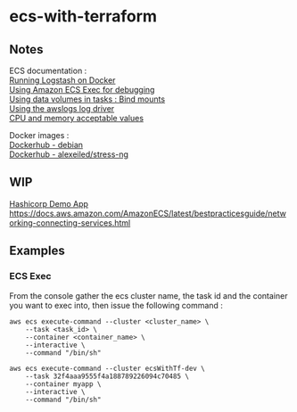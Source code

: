 # ecs-with-terraform

## Notes

ECS documentation :  
[Running Logstash on Docker](https://www.elastic.co/guide/en/logstash/current/docker.html)  
[Using Amazon ECS Exec for debugging](https://docs.aws.amazon.com/en_en/AmazonECS/latest/userguide/ecs-exec.html)  
[Using data volumes in tasks : Bind mounts](https://docs.aws.amazon.com/AmazonECS/latest/developerguide/bind-mounts.html)  
[Using the awslogs log driver](https://docs.aws.amazon.com/AmazonECS/latest/developerguide/using_awslogs.html#specify-log-config)  
[CPU and memory acceptable values](https://docs.aws.amazon.com/AmazonECS/latest/developerguide/task-cpu-memory-error.html)  

Docker images :  
[Dockerhub - debian](https://hub.docker.com/_/debian)  
[Dockerhub - alexeiled/stress-ng](https://hub.docker.com/r/alexeiled/stress-ng/)  

## WIP

[Hashicorp Demo App](https://github.com/hashicorp/demo-consul-101/tree/master)  
https://docs.aws.amazon.com/AmazonECS/latest/bestpracticesguide/networking-connecting-services.html  

## Examples

### ECS Exec

From the console gather the ecs cluster name, the task id and the container you want to exec into, then issue the following command :  

```
aws ecs execute-command --cluster <cluster_name> \
    --task <task_id> \
    --container <container_name> \
    --interactive \
    --command "/bin/sh"
```

```
aws ecs execute-command --cluster ecsWithTf-dev \
    --task 32f4aaa9555f4a188789226094c70485 \
    --container myapp \
    --interactive \
    --command "/bin/sh"
```
